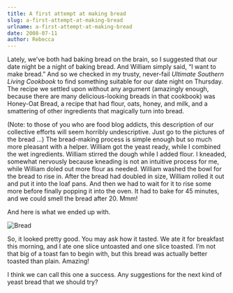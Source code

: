 ```yaml
---
title: A first attempt at making bread
slug: a-first-attempt-at-making-bread
urlname: a-first-attempt-at-making-bread
date: 2008-07-11
author: Rebecca
---
```

Lately, we&#x02bc;ve both had baking bread on the brain, so I suggested that our
date night be a night of baking bread. And William simply said, &ldquo;I want to
make bread.&rdquo; And so we checked in my trusty, never-fail _Ultimate Southern
Living Cookbook_ to find something suitable for our date night on Thursday. The
recipe we settled upon without any argument (amazingly enough, because there are
many delicious-looking breads in that cookbook) was Honey-Oat Bread, a recipe
that had flour, oats, honey, and milk, and a smattering of other ingredients
that magically turn into bread.

(Note: to those of you who are food blog addicts, this description of our
collective efforts will seem horribly undescriptive. Just go to the pictures of
the bread &hellip;) The bread-making process is simple enough but so much more
pleasant with a helper. William got the yeast ready, while I combined the wet
ingredients. William stirred the dough while I added flour. I kneaded, somewhat
nervously because kneading is not an intuitive process for me, while William
doled out more flour as needed. William washed the bowl for the bread to rise
in. After the bread had doubled in size, William rolled it out and put it into
the loaf pans. And then we had to wait for it to rise some more before finally
popping it into the oven. It had to bake for 45 minutes, and we could smell the
bread after 20. Mmm!

And here is what we ended up with.

<img src="{static}/images/2008-07-10-honey-oatmeal-bread-02.jpg" alt="Bread" class="img-fluid">

So, it looked pretty good. You may ask how it tasted. We ate it for breakfast
this morning, and I ate one slice untoasted and one slice toasted. I&#x02bc;m
not that big of a toast fan to begin with, but this bread was actually better
toasted than plain. Amazing!

I think we can call this one a success. Any suggestions for the next kind of
yeast bread that we should try?
